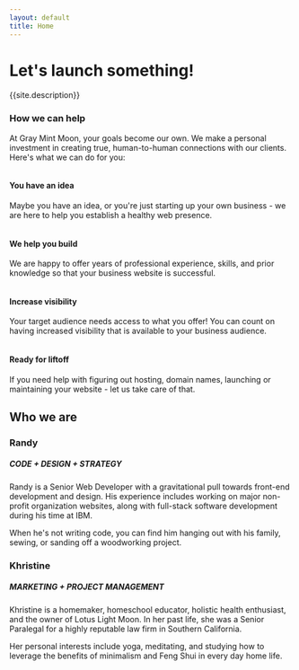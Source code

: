 ```yaml
---
layout: default
title: Home
---
```

<div class="home_bg">
	<div class="row_lg">
		<div class="container_lg text_center">
			<h1 class="text_mint">Let's launch something!</h1>
			<p>{{site.description}}</p>
		</div>
	</div>
</div>
<div class="row_trim_bottom bg_lightgray">
	<div class="container_lg text_center">
		<h3>How we can help</h3>
		<p>At Gray Mint Moon, your goals become our own. We make a personal investment in creating true, human-to-human  connections with our clients. Here's what we can do for you:  </p>
	</div>
</div>
<div class="row_sm bg_lightgray">
	<div class="container_xxl text_center">
		<div class="column_fourths">
			<div class="column_fourth_block">
				<img class="img_full" src="{{site.url}}/assets/idea.png" alt="">
				<h4 class="text_center text_regular">You have an idea</h4>
				<p class="text_light">Maybe you have an idea, or you're just starting up your own business - we are here to help you establish a healthy web presence.</p>
			</div>
			<div class="column_fourth_block">
				<img class="img_full" src="{{site.url}}/assets/code.png" alt="">
				<h4 class="text_center text_regular">We help you build</h4>
				<p class="text_light">We are happy to offer years of professional experience, skills, and prior knowledge so that your business website is successful.</p>
			</div>
			<div class="column_fourth_block">
				<img class="img_full" src="{{site.url}}/assets/devices.png" alt="">
				<h4 class="text_center text_regular">Increase visibility</h4>
				<p class="text_light">Your target audience needs access to what you offer! You can count on having increased visibility that is available to your business audience.</p>
			</div>
			<div class="column_fourth_block">
				<img class="img_full" src="{{site.url}}/assets/launch.png" alt="">
				<h4 class="text_center text_regular">Ready for liftoff</h4>
				<p class="text_light">If you need help with figuring out hosting, domain names, launching or maintaining your website - let us take care of that.</p>
			</div>
		</div>
	</div>
</div>
<div class="row_sm">
	<div class="container_xl">
		<div class="row">
			<div class="text_center">
				<h2>Who we are</h2>
			</div>
		</div>
		<div class="column_half">
			<div class="column_half_block">
				<h3 class="text_center text_regular">Randy</h3>
				<h5 class="text_center">CODE + DESIGN + STRATEGY</h5>
				<p class="text_light">Randy is a Senior Web Developer with a gravitational pull towards front-end development and design. His experience includes working on major non-profit organization websites, along with full-stack software development during his time at IBM.</p>
				<p class='text_light'>When he's not writing code, you can find him hanging out with his family, sewing, or sanding off a woodworking project.</p>
			</div>
			<div class="column_half_block">
				<h3 class="text_center text_regular">Khristine</h3>
				<h5 class="text_center">MARKETING + PROJECT MANAGEMENT</h5>
				<p class="text_light">Khristine is a homemaker, homeschool educator, holistic health enthusiast, and the owner of Lotus Light Moon. In her past life, she was a Senior Paralegal for a highly reputable law firm in Southern California.</p>
				<p class="text_light">Her personal interests include yoga, meditating, and studying how to leverage the benefits of minimalism and Feng Shui in every day home life.</p>
			</div>
		</div>
		<p></p>
	</div>
</div>